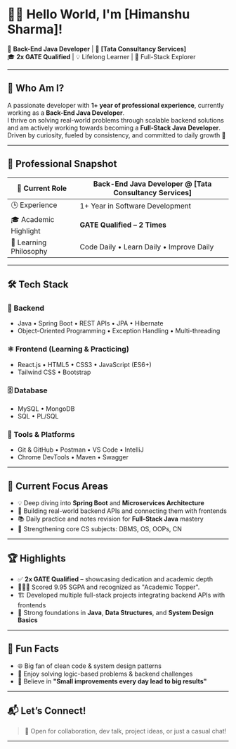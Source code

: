 # 👨‍💻 Hello World, I'm [Himanshu Sharma]!

🎯 **Back-End Java Developer** | 🏢 **[Tata Consultancy Services]**  
🎓 **2x GATE Qualified** | 💡 Lifelong Learner | 🔧 Full-Stack Explorer

---

## 🌟 Who Am I?

A passionate developer with **1+ year of professional experience**, currently working as a **Back-End Java Developer**.  
I thrive on solving real-world problems through scalable backend solutions and am actively working towards becoming a **Full-Stack Java Developer**.  
Driven by curiosity, fueled by consistency, and committed to daily growth 🚀

---

## 💼 Professional Snapshot

| 💼 Current Role         | Back-End Java Developer @ **[Tata Consultancy Services]**           |
|------------------------|--------------------------------------------------------------|
| 🕒 Experience           | 1+ Year in Software Development                              |
| 🎓 Academic Highlight   | **GATE Qualified – 2 Times**                                 |
| 🧠 Learning Philosophy  | Code Daily • Learn Daily • Improve Daily                     |

---

## 🛠️ Tech Stack

### 🧠 Backend
- Java • Spring Boot • REST APIs • JPA • Hibernate  
- Object-Oriented Programming • Exception Handling • Multi-threading

### ⚛️ Frontend (Learning & Practicing)
- React.js • HTML5 • CSS3 • JavaScript (ES6+)  
- Tailwind CSS • Bootstrap

### 🗄️ Database
- MySQL • MongoDB  
- SQL • PL/SQL

### 🔧 Tools & Platforms
- Git & GitHub • Postman • VS Code • IntelliJ  
- Chrome DevTools • Maven • Swagger

---

## 🚧 Current Focus Areas

- 💡 Deep diving into **Spring Boot** and **Microservices Architecture**
- 🔁 Building real-world backend APIs and connecting them with frontends
- 📚 Daily practice and notes revision for **Full-Stack Java** mastery
- 🧠 Strengthening core CS subjects: DBMS, OS, OOPs, CN

---

## 🏆 Highlights

- ✅ **2x GATE Qualified** – showcasing dedication and academic depth
- 🧑🏻‍🎓 Scored 9.95 SGPA and recognized as "Academic Topper". 
- 🏗️ Developed multiple full-stack projects integrating backend APIs with frontends  
- 🧠 Strong foundations in **Java**, **Data Structures**, and **System Design Basics**

---

## 🌱 Fun Facts

- 🌐 Big fan of clean code & system design patterns  
- 🧩 Enjoy solving logic-based problems & backend challenges  
- 📖 Believe in **"Small improvements every day lead to big results"**

---

## 📬 Let’s Connect!

> 💌 Open for collaboration, dev talk, project ideas, or just a casual chat!


---



<!---
himanshups/himanshups is a ✨ special ✨ repository because its `README.md` (this file) appears on your GitHub profile.
You can click the Preview link to take a look at your changes.
--->

